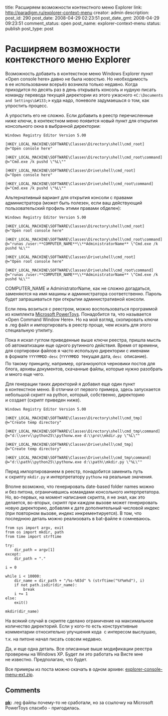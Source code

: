 title: Расширяем возможности контекстного меню Explorer
link: http://paradigm.ru/explorer-context-menu
creator: admin
description: 
post_id: 290
post_date: 2008-04-29 02:23:51
post_date_gmt: 2008-04-29 09:23:51
comment_status: open
post_name: explorer-context-menu
status: publish
post_type: post

# Расширяем возможности контекстного меню Explorer

Возможность добавить в контекстное меню Windows Explorer пункт «Open console here» давно не была новостью. Но необходимость в ее использовании всерьёз возникла только недавно. Когда приходится по десять раз в день открывать консоль и нудную писать команду перевода текущей директории из этого ужасного «`C:\Documents and Settings\&#133;`» куда надо, поневоле задумаешься о том, как упростить процесс.

А упростить его не сложно. Если добавить в реестр перечисленные ниже ключи, в контекстном меню появится новый пункт для открытия консольного окна в выбранной директории:
    
    Windows Registry Editor Version 5.00
    
    [HKEY_LOCAL_MACHINE\SOFTWARE\Classes\Directory\shell\cmd_root]
    @="Open console here"
    
    [HKEY_LOCAL_MACHINE\SOFTWARE\Classes\Directory\shell\cmd_root\command]
    @="Cmd.exe /k pushd \"%L\""
    
    [HKEY_LOCAL_MACHINE\SOFTWARE\Classes\Drive\shell\cmd_root]
    @="Open console here"
    
    [HKEY_LOCAL_MACHINE\SOFTWARE\Classes\Drive\shell\cmd_root\command]
    @="Cmd.exe /k pushd \"%L\""

Альтернативный вариант для открытия консоли с правами администратора (может быть полезен, если ваш действующий пользовательский профиль этими правами обделен):
    
    Windows Registry Editor Version 5.00
    
    [HKEY_LOCAL_MACHINE\SOFTWARE\Classes\Directory\shell\cmd_root]
    @="Open root console here"
    
    [HKEY_LOCAL_MACHINE\SOFTWARE\Classes\Directory\shell\cmd_root\command]
    @="runas /user:**COMPUTER_NAME**\\**AdministratorName** \"Cmd.exe /k pushd %L\""
    
    [HKEY_LOCAL_MACHINE\SOFTWARE\Classes\Drive\shell\cmd_root]
    @="Open root console here"
    
    [HKEY_LOCAL_MACHINE\SOFTWARE\Classes\Drive\shell\cmd_root\command]
    @="runas /user:**COMPUTER_NAME**\\**AdministratorName** \"Cmd.exe /k pushd %L\""

COMPUTER_NAME и AdministratorName, как не сложно догадаться, заменяются на имя машины и администратора соответственно. Пароль будет запрашиваться при открытии административной консоли.

Если лень возиться с реестром, можно воспользоваться программой из комплекта [Microsoft PowerToys](http://b23.ru/pyq). Понадобится та, что называется «Open Command Window Here». Но на мой взгляд, скопировать ключи в .reg файл и импортировать в реестр проще, чем искать для этого специальную утилиту.

Пока я искал гуглом приведенные выше ключи реестра, пришла мысль об автоматизации еще одного рутинного действия. Время от времени, для сортировки файлов я часто использую директории с именами в формате `YYYYMMDD-desc` (`YYYYMMDD`  текущая дата, `desc`  описание). По такому принципу, например, организуются черновики постов для блога, архивы документов, скачанные файлы, которые нужно разобрать и много еще чего.

Для генерации таких директорий я добавил еще один пункт в контекстное меню. В отличии от первого примера, здесь запускается небольшой скрипт на python, который, собственно, директорию и создает (скрипт приведен ниже).
    
    Windows Registry Editor Version 5.00
    
    [HKEY_LOCAL_MACHINE\SOFTWARE\Classes\Directory\shell\cmd_tmp]
    @="Create temp directory"
    
    [HKEY_LOCAL_MACHINE\SOFTWARE\Classes\Directory\shell\cmd_tmp\command]
    @="d:\\serv\\python25\\pythonw.exe d:\\pro\\mkdir.py \"%L\""
    
    [HKEY_LOCAL_MACHINE\SOFTWARE\Classes\Drive\shell\cmd_tmp]
    @="Create temp directory"
    
    [HKEY_LOCAL_MACHINE\SOFTWARE\Classes\Drive\shell\cmd_tmp\command]
    @="d:\\path\\python25\\pythonw.exe d:\\path\\mkdir.py \"%L\""

Перед импортированием в реестр, понадобится заменить путь к скрипту `mkdir.py` и интерпретатору `pythonw` на реальные значения.

Вполне возможно, что генерировать date-based folder names можно и без питона, ограничившись командами консольного интерпретатора. Но, во-первых, на момент написания скрипта, я не знал, как это делается, во-вторых, скрипт при каждом вызове может генерировать новую директорию, добавляя к дате дополнительный числовой индекс (при повторном вызове, индекс инкрементируется). В том, что последнюю деталь можно реализовать в bat-файле я сомневаюсь.
    
    from sys import argv, exit
    from os import mkdir, path
    from time import strftime
    
    try:
        dir_path = argv[1]
    except:
        dir_path = "."
    
    i = 0
    
    while i < 10000:
        dir_name = dir_path + "/%s-%03d" % (strftime("%Y%m%d"), i)
        if not path.isdir(dir_name):
            break
        i += 1
    else:
        exit()
    
    mkdir(dir_name)

На всякий случай в скрипте сделано ограничение на максимальное количество директорий. Если у кого-то есть конструктивные комментарии относительно улучшения кода  с интересом выслушаю, т.к. на питоне начал писать совсем недавно.

Да, и еще одна деталь. Все описанные выше модификации реестра проверены на Windows XP. Будет ли это работать на Висте мне не известно. Предполагаю, что будет.

Все примеры из поста можно скачать в одном архиве: [explorer-console-menu-ext.zip](http://things.paradigm.ru/explorer-console-menu-ext.zip).

## Comments

**[pk](#633 "2008-04-29 19:38:05"):** .reg файлы почему-то не сработали, но за ссылочку на Microsoft PowerToys спасибо - пригодилась.

